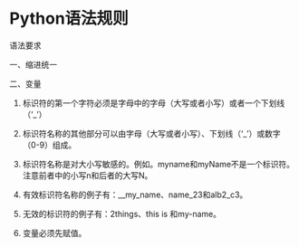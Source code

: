 # Python语法规则
语法要求

一、缩进统一

二、变量

1. 标识符的第一个字符必须是字母中的字母（大写或者小写）或者一个下划线（‘_’）

2. 标识符名称的其他部分可以由字母（大写或者小写）、下划线（‘_’）或数字（0-9）组成。

3. 标识符名称是对大小写敏感的。例如。myname和myName不是一个标识符。注意前者中的小写n和后者的大写N。

4. 有效标识符名称的例子有：__my_name、name_23和alb2_c3。

5. 无效的标识符的例子有：2things、this is 和my-name。

6. 变量必须先赋值。
